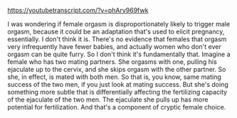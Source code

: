 https://youtubetranscript.com/?v=phArv969fwk

 I was wondering if female orgasm is disproportionately likely to trigger male orgasm, because it could be an adaptation that's used to elicit pregnancy, essentially. I don't think it is. There's no evidence that females that orgasm very infrequently have fewer babies, and actually women who don't ever orgasm can be quite furry. So I don't think it's fundamentally that. Imagine a female who has two mating partners. She orgasms with one, pulling his ejaculate up to the cervix, and she skips orgasm with the other partner. So she, in effect, is mated with both men. So that is, you know, same mating success of the two men, if you just look at mating success. But she's doing something more subtle that is differentially affecting the fertilizing capacity of the ejaculate of the two men. The ejaculate she pulls up has more potential for fertilization. And that's a component of cryptic female choice.